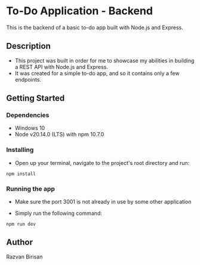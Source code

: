 # To-Do Application - Backend

This is the backend of a basic to-do app built with Node.js and Express.

## Description

* This project was built in order for me to showcase my abilities in building a REST API with Node.js and Express.
* It was created for a simple to-do app, and so it contains only a few endpoints.

## Getting Started

### Dependencies

* Windows 10
* Node v20.14.0 (LTS) with npm 10.7.0

### Installing

* Open up your terminal, navigate to the project's root directory and run:
```
npm install
```

### Running the app

* Make sure the port 3001 is not already in use by some other application

* Simply run the following command:
```
npm run dev
```

## Author

Razvan Birisan
